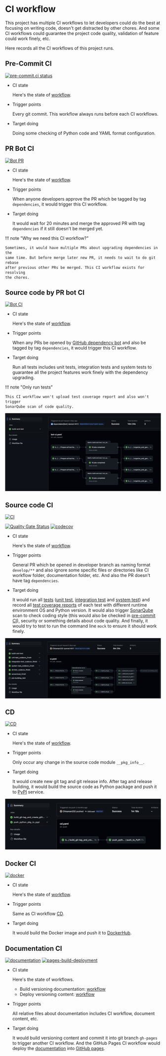 # CI workflow

This project has multiple CI workflows to let developers could do the best at focusing on writing code, doesn't get 
distracted by other chores. And some CI workflows could guarantee the project code quality, validation of feature could 
work finely, etc.

Here records all the CI workflows of this project runs.

## Pre-Commit CI

[![pre-commit.ci status](https://results.pre-commit.ci/badge/github/Chisanan232/PyMock-Server/master.svg)](https://results.pre-commit.ci/latest/github/Chisanan232/PyMock-Server/master)

* CI state

    Here's the state of [workflow](https://results.pre-commit.ci/latest/github/Chisanan232/PyMock-Server/master).

* Trigger points

    Every git commit. This workflow always runs before each CI workflows.

* Target doing

    Doing some checking of Python code and YAML format configuration.

## PR Bot CI

[![Bot PR](https://github.com/Chisanan232/PyMock-Server/actions/workflows/bot-pr.yaml/badge.svg)](https://github.com/Chisanan232/PyMock-Server/actions/workflows/bot-pr.yaml)

* CI state

    Here's the state of [workflow](https://github.com/Chisanan232/PyMock-Server/actions/workflows/bot-pr.yaml).

* Trigger points

    When anyone developers approve the PR which be tagged by tag ``dependencies``, it would trigger this CI workflow.

* Target doing

    It would wait for 20 minutes and merge the approved PR with tag ``dependencies`` if it still doesn't be merged yet. 

!!! note "Why we need this CI workflow?"

    Sometimes, it would have multiple PRs about upgrading dependencies in the
    same time. But before merge later new PR, it needs to wait to do git rebase 
    after previous other PRs be merged. This CI workflow exists for resolving 
    the chores.

## Source code by PR bot CI

[![Bot CI](https://github.com/Chisanan232/PyMock-Server/actions/workflows/bot-ci.yaml/badge.svg)](https://github.com/Chisanan232/PyMock-Server/actions/workflows/bot-ci.yaml)

* CI state

    Here's the state of [workflow](https://github.com/Chisanan232/PyMock-Server/actions/workflows/bot-ci.yaml).

* Trigger points

    When any PRs be opened by [GitHub dependency bot](https://docs.github.com/en/code-security/dependabot) and also be 
    tagged by tag ``dependencies``, it would trigger this CI workflow.

* Target doing

    Run all tests includes unit tests, integration tests and system tests to guarantee all the project features work 
    finely with the dependency upgrading.

!!! note "Only run tests"

    This CI workflow won't upload test coverage report and also won't trigger
    SonarQube scan of code quality.

![pr bot ci]

[pr bot ci]: ../../../_images/development/contributing/join_in_developing/bot_pr_ci.png

## Source code CI

[![CI](https://github.com/Chisanan232/PyMock-Server/actions/workflows/ci.yaml/badge.svg)](https://github.com/Chisanan232/PyMock-Server/actions/workflows/ci.yaml)

[![Quality Gate Status](https://sonarcloud.io/api/project_badges/measure?project=Chisanan232_PyMock-Server&metric=alert_status)](https://sonarcloud.io/summary/new_code?id=Chisanan232_PyMock-Server)
[![codecov](https://codecov.io/gh/Chisanan232/PyMock-Server/graph/badge.svg?token=r5HJxg9KhN)](https://codecov.io/gh/Chisanan232/PyMock-Server)

* CI state

    Here's the state of [workflow](https://github.com/Chisanan232/PyMock-Server/actions/workflows/ci.yaml).

* Trigger points

    General PR which be opened in developer branch as naming format ``develop/**`` and also ignore some specific files 
    or directories like CI workflow folder, documentation folder, etc. And also the PR doesn't have tag ``dependencies``.

* Target doing

    It would run all [tests] ([unit test], [integration test] and [system test]) and record all [test coverage reports] 
    of each test with different runtime environment OS and Python version. It would also trigger [SonarQube] scan to check
    coding style (this would also be checked in [pre-commit CI]), security or something details about code quality. And 
    finally, it would try to test to run the command line ``mock`` to ensure it should work finely.

[tests]: https://github.com/Chisanan232/PyMock-Server/tree/master/test
[unit test]: https://github.com/Chisanan232/PyMock-Server/tree/master/test/unit_test
[integration test]: https://github.com/Chisanan232/PyMock-Server/tree/master/test/integration_test
[system test]: https://github.com/Chisanan232/PyMock-Server/tree/master/test/system_test

[test coverage reports]: https://app.codecov.io/gh/Chisanan232/PyMock-Server
[SonarQube]: https://sonarcloud.io/summary/new_code?id=Chisanan232_PyMock-Server
[pre-commit CI]: https://results.pre-commit.ci/run/github/604187293/1735723133.6DCBop-ERCWYNuC-gaGlyA

![source code ci]

[source code ci]: ../../../_images/development/contributing/join_in_developing/source_code_ci.png

## CD

[![CD](https://github.com/Chisanan232/PyMock-Server/actions/workflows/cd.yaml/badge.svg)](https://github.com/Chisanan232/PyMock-Server/actions/workflows/cd.yaml)

* CI state

    Here's the state of [workflow](https://github.com/Chisanan232/PyMock-Server/actions/workflows/cd.yaml).

* Trigger points

    Only occur any change in the source code module ``__pkg_info__``.

* Target doing

    It would create new git tag and git release info. After tag and release building, it would build the source code as 
    Python package and push it to [PyPI] service.

[PyPI]: https://pypi.org/project/PyMock-Server/

![cd]

[cd]: ../../../_images/development/contributing/join_in_developing/cd.png

## Docker CI

[![docker](https://github.com/Chisanan232/PyMock-Server/actions/workflows/docker.yaml/badge.svg)](https://github.com/Chisanan232/PyMock-Server/actions/workflows/docker.yaml)

* CI state

    Here's the state of [workflow](https://github.com/Chisanan232/PyMock-Server/actions/workflows/docker.yaml).

* Trigger points

    Same as CI workflow [CD](#cd).

* Target doing

    It would build the Docker image and push it to [DockerHub].

[DockerHub]: https://hub.docker.com/repository/docker/chisanan232/pymock-server/general

## Documentation CI

[![documentation](https://github.com/Chisanan232/PyMock-Server/actions/workflows/documentation.yaml/badge.svg)](https://github.com/Chisanan232/PyMock-Server/actions/workflows/documentation.yaml)
[![pages-build-deployment](https://github.com/Chisanan232/PyMock-Server/actions/workflows/pages/pages-build-deployment/badge.svg)](https://github.com/Chisanan232/PyMock-Server/actions/workflows/pages/pages-build-deployment)

* CI state

    Here's the state of workflows.

    * Build versioning documentation: [workflow](https://github.com/Chisanan232/PyMock-Server/actions/workflows/documentation.yaml)
    * Deploy versioning content: [workflow](https://github.com/Chisanan232/PyMock-Server/actions/workflows/pages/pages-build-deployment)

* Trigger points

    All relative files about documentation includes CI workflow, document content, etc.

* Target doing

    It would build versioning content and commit it into git branch ``gh-pages`` to trigger another CI workflow. And
    the GitHub Pages CI workflow would deploy the [documentation] into [GitHub pages].

[documentation]: https://github.com/Chisanan232/PyMock-Server/tree/master/docs
[GitHub pages]: https://chisanan232.github.io/PyMock-Server/
